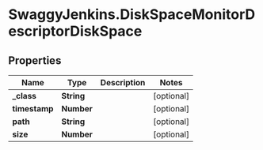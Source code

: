 # SwaggyJenkins.DiskSpaceMonitorDescriptorDiskSpace

## Properties
Name | Type | Description | Notes
------------ | ------------- | ------------- | -------------
**_class** | **String** |  | [optional] 
**timestamp** | **Number** |  | [optional] 
**path** | **String** |  | [optional] 
**size** | **Number** |  | [optional] 


